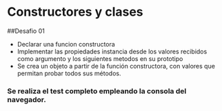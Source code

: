 # Constructores y clases
##Desafio 01

* Declarar una funcion constructora
* Implementar las propiedades instancia desde los valores recibidos como argumento y los siguientes metodos en su prototipo
* Se crea un objeto a partir de la función constructora, con valores que permitan probar todos sus métodos. 

### Se realiza el test completo empleando la consola del navegador.

